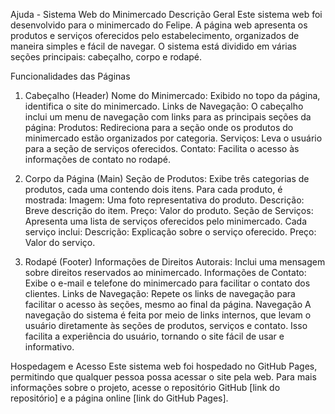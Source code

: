 Ajuda - Sistema Web do Minimercado
Descrição Geral
Este sistema web foi desenvolvido para o minimercado do Felipe. A página web apresenta os produtos e serviços oferecidos pelo estabelecimento, organizados de maneira simples e fácil de navegar. O sistema está dividido em várias seções principais: cabeçalho, corpo e rodapé.

Funcionalidades das Páginas
1. Cabeçalho (Header)
Nome do Minimercado: Exibido no topo da página, identifica o site do minimercado.
Links de Navegação: O cabeçalho inclui um menu de navegação com links para as principais seções da página:
Produtos: Redireciona para a seção onde os produtos do minimercado estão organizados por categoria.
Serviços: Leva o usuário para a seção de serviços oferecidos.
Contato: Facilita o acesso às informações de contato no rodapé.

2. Corpo da Página (Main)
Seção de Produtos: Exibe três categorias de produtos, cada uma contendo dois itens. Para cada produto, é mostrada:
Imagem: Uma foto representativa do produto.
Descrição: Breve descrição do item.
Preço: Valor do produto.
Seção de Serviços: Apresenta uma lista de serviços oferecidos pelo minimercado. Cada serviço inclui:
Descrição: Explicação sobre o serviço oferecido.
Preço: Valor do serviço.

3. Rodapé (Footer)
Informações de Direitos Autorais: Inclui uma mensagem sobre direitos reservados ao minimercado.
Informações de Contato: Exibe o e-mail e telefone do minimercado para facilitar o contato dos clientes.
Links de Navegação: Repete os links de navegação para facilitar o acesso às seções, mesmo ao final da página.
Navegação
A navegação do sistema é feita por meio de links internos, que levam o usuário diretamente às seções de produtos, serviços e contato. Isso facilita a experiência do usuário, tornando o site fácil de usar e informativo.

Hospedagem e Acesso
Este sistema web foi hospedado no GitHub Pages, permitindo que qualquer pessoa possa acessar o site pela web. Para mais informações sobre o projeto, acesse o repositório GitHub [link do repositório] e a página online [link do GitHub Pages].